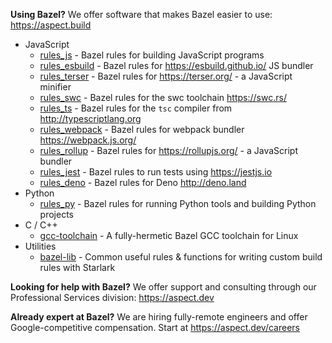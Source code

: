 **Using Bazel?**
We offer software that makes Bazel easier to use: <https://aspect.build>

-   JavaScript
    -   [rules_js](https://github.com/aspect-build/rules_js) - Bazel rules for building JavaScript programs
    -   [rules_esbuild](https://github.com/aspect-build/rules_esbuild) - Bazel rules for <https://esbuild.github.io/> JS bundler
    -   [rules_terser](https://github.com/aspect-build/rules_terser) - Bazel rules for <https://terser.org/> - a JavaScript minifier
    -   [rules_swc](https://github.com/aspect-build/rules_swc) - Bazel rules for the swc toolchain <https://swc.rs/>
    -   [rules_ts](https://github.com/aspect-build/rules_ts) - Bazel rules for the `tsc` compiler from <http://typescriptlang.org>
    -   [rules_webpack](https://github.com/aspect-build/rules_webpack) - Bazel rules for webpack bundler <https://webpack.js.org/>
    -   [rules_rollup](https://github.com/aspect-build/rules_rollup) - Bazel rules for <https://rollupjs.org/> - a JavaScript bundler
    -   [rules_jest](https://github.com/aspect-build/rules_jest) - Bazel rules to run tests using https://jestjs.io
    -   [rules_deno](https://github.com/aspect-build/rules_deno) - Bazel rules for Deno http://deno.land
-   Python
    -   [rules_py](https://github.com/aspect-build/rules_py) - Bazel rules for running Python tools and building Python projects
-   C / C++
    -   [gcc-toolchain](https://github.com/aspect-build/gcc-toolchain) - A fully-hermetic Bazel GCC toolchain for Linux
-   Utilities
    -   [bazel-lib](https://github.com/aspect-build/bazel-lib) - Common useful rules & functions for writing custom build rules with Starlark

**Looking for help with Bazel?**
We offer support and consulting through our Professional Services division: <https://aspect.dev>

**Already expert at Bazel?**
We are hiring fully-remote engineers and offer Google-competitive compensation.
Start at https://aspect.dev/careers
